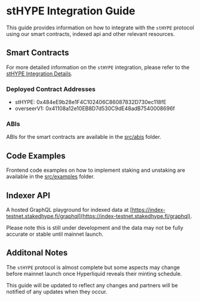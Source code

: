 # stHYPE Integration Guide

This guide provides information on how to integrate with the `stHYPE` protocol using our smart contracts, indexed api and other relevant resources.

## Smart Contracts

For more detailed information on the `stHYPE` integration, please refer to the [stHYPE Integration Details](guides/smart-contracts.md).


### Deployed Contract Addresses

- stHYPE: 0x484eE9b28e1F4C102406C86087832D730ec118fE
- overseerV1: 0x41108a12e10EB8D7d530C9dE48adB7540008696f

### ABIs

ABIs for the smart contracts are available in the [src/abis](src/abis) folder.

## Code Examples

Frontend code examples on how to implement staking and unstaking are available in the [src/examples](src/examples) folder.

## Indexer API

A hosted GraphQL playground for indexed data at [https://index-testnet.stakedhype.fi/graphql](https://index-testnet.stakedhype.fi/graphql).

Please note this is still under development and the data may not be fully accurate or stable until mainnet launch.


## Additonal Notes

The `stHYPE` protocol is almost complete but some aspects may change before mainnet launch once Hyperliquid reveals their minting schedule.

This guide will be updated to reflect any changes and partners will be notified of any updates when they occur.

